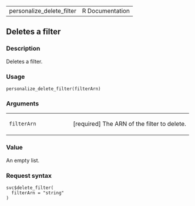 <table style="width: 100%;">
<tbody>
<tr class="odd">
<td>personalize_delete_filter</td>
<td style="text-align: right;">R Documentation</td>
</tr>
</tbody>
</table>

## Deletes a filter

### Description

Deletes a filter.

### Usage

    personalize_delete_filter(filterArn)

### Arguments

<table>
<colgroup>
<col style="width: 35%" />
<col style="width: 65%" />
</colgroup>
<tbody>
<tr class="odd">
<td><code
id="personalize_delete_filter_:_filterArn">filterArn</code></td>
<td><p>[required] The ARN of the filter to delete.</p></td>
</tr>
</tbody>
</table>

### Value

An empty list.

### Request syntax

    svc$delete_filter(
      filterArn = "string"
    )
